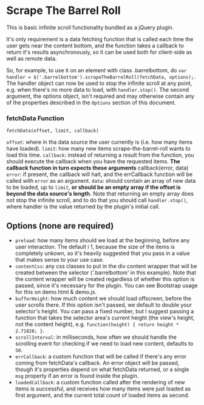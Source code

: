 # Scrape The Barrel Roll

This is basic infinite scroll functionality bundled as a jQuery plugin.

It's only requirement is a data fetching function that is called each time the user gets near the content bottom, and the function takes a callback to return it's results asynchronously, so it can be used both for client-side as well as remote data.

So, for example, to use it on an element with class .barrelbottom, do `var handler = $('.barrelbottom').scrapeTheBarrelRoll(fetchData, options);`. The handler object can now be used to stop the infinite scroll at any point, e.g. when there's no more data to load, with `handler.stop()`.
The second argument, the options object, isn't required and may otherwise contain any of the properties described in the `Options` section of this document.

### fetchData Function
`fetchData(offset, limit, callback)`

`offset`: where in tha data source the user currently is (i.e. how many items have loaded).
`limit`: how many new items scrape-the-barrel-roll wants to load this time.
`callback`: instead of returning a result from the function, you should execute the callback when you have the requested items.
**The callback function in turn expects these arguments**
callback(error, data)
`error`: if present, the callback will halt, and the errCallback function will be called with `error` as an argument.
`data`: should contain an array of new data to be loaded, up to `limit`, **or should be an empty array if the offset is beyond the data source's length.** Note that returning an empty array does not stop the infinite scroll, and to do that you should call `handler.stop()`, where handler is the value returned by the plugin's initial call.

## Options (none are required)
* `preload`: how many items should we load at the beginning, before any user interaction. The default i 1, because the size of the items is completely unkown, so it's heavily suggested that you pass in a value that makes sense to your use case.
* `contentCss`: any css classes to put in the div content wrapper that will be created between the selector ('.barrelbottom' in this example). Note that the content wrapper will be created regardless of whether this option is passed, since it's necessary for the plugin. You can see Bootstrap usage for this on demo.html & demo.js.
* `bufferHeight`: how much content we should load offscreen, before the user scrolls there. If this option isn't passed, we default to double your selector's height. You can pass a fixed number, but I suggest passing a function that takes the selector area's current height (the view's height, not the content height), e.g. `function(height) { return height * 2.71828; }`. 
* `scrollInterval`: in milliseconds, how often we should handle the scrolling event for checking if we need to load new content, defaults to `50`.
* `errCallback`: a custom function that will be called if there's any error coming from fetchData's callback. An error object will be passed, though it's properties depend on what fetchData returned, or a single `msg` property if an error is found inside the plugin.
* `loadedCallback`: a custom function called after the rendering of new items is successful, and receives how many items were just loaded as first argument, and the current total count of loaded items as second.

